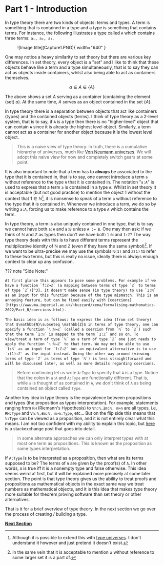 # Part 1 - Introduction
In type theory there are two kinds of objects: terms and types. A term is something that is contained in a type and a type is something that contains terms. For instance, the following illustrates a type called `A` which contains three terms: `a₁, a₂, a₃`.

<figure markdown>
  ![Image title](Capture1.PNG){ width="640" }
</figure>

One may notice a heavy similarity to set theory but there are various key differences. In set theory, every object is a "set" and I like to think that these objects behave like a term and a type simultaneously, that is to say they can act as objects inside containers, whilst also being able to act as containers themselves.

$$
a \in A \in \{A\}
$$

The above shows a set $A$ serving as a container (containing the element (set) $a$). At the same time, $A$ serves as an object contained in the set $\{A\}$.

In type theory there is a separation between objects that act like containers (types) and the contained objects (terms). I think of type theory as a 2-level system, that is to say, if `A` is a type then there is no "higher-level" object that can contain `A` since it is already the highest level object. Similarly, a term cannot act as a container for another object because it is the lowest level object.

> This is a naive view of type theory. In truth, there is a cumulative hierarchy of universes, much like [Von Neumann universes](https://en.wikipedia.org/wiki/Von_Neumann_universe). We will adopt this naive view for now and completely switch gears at some point.

It is also important to note that a term has to **always** be associated to the type that it is contained in, that is to say, one cannot introduce a term `a` without reference to the type `A` that it is contained in. The notation "`a:A`" is used to express that a term `a` is contained in a type `A`. Whilst in set theory it is acceptable (but not good practice) to mention the object $1$ without the context that $1\in \mathbb{N}$[^1], it is nonsense to speak of a term `a` without reference to the type that it is contained in. Whenever we introduce a term, we do so by writing `a:A`, forcing us to make reference to a type `A` which contains the term.

In type theory, a term is also uniquely contained in one type, that is to say we cannot have both `a:A` and `a:B` unless `A := B`. One may then ask: if we think of $\mathbb{N}$ and $\mathbb{Z}$ as types then don't we have both `1:ℕ` and `1:ℤ`? The way type theory deals with this is to have different terms represent the multiplicative identity of $\mathbb{N}$ and $\mathbb{Z}$ (even if they have the same symbol)[^2]. If we want to be ultra-precise we may use the symbols `ℕ(1)` and `ℤ(1)` to refer to these two terms, but this is really no issue, ideally there is always enough context to clear up any confusion.

??? note "Side Note:"

    At first glance this appears to pose some problems. For example if we have a function `f:ℤ→ℤ` (a mapping between terms of type `ℤ` to terms of type `ℤ`)[^3], it doesn't make sense (in type theory) to use `1:ℕ` as an input for this function because of the type mismatch. This is an annoying feature, but can be fixed easily with [coercions](https://www.ma.imperial.ac.uk/~buzzard/xena/formalising-mathematics-2022/Part_B/coercions.html). 

    The basic idea is as follows: to express the idea (from set theory) that $\mathbb{N}\subseteq \mathbb{Z}$ in terms of type theory, one can specify a function `ι:ℕ→ℤ` (called a coercion from `ℕ` to `ℤ`) such that the term `1:ℕ` is mapped to the term `1:ℤ` and so on. To view/treat a term of type `ℕ` as a term of type `ℤ` one just needs to apply the function `ι:ℕ→ℤ` to that term. We may not be able to use `1:ℕ` as an input for `f:ℤ→ℤ` but an equivalent alternative is to use `ι(1):ℤ` as the input instead. Going the other way around (viewing terms of type `ℤ` as terms of type `ℕ`) is less straightforward and will be discussed later, as well as more details regarding coercions.

> Before continuing let us write `A:Type` to specify that `A` is a type. Notice that the colon in `a:A` and `A:Type` are functionally different. That is, while `a` is thought of as contained in `A`, we don't think of `A` as being contained an object called `Type`. 

Another key idea in type theory is the equivalence between propositions and types (the proposition as types interpretation). For example, statements ranging from `RH` (Riemann's Hypothesis) to `∀n:ℕ,∃m:ℕ, m>n` are all types, i.e, `RH:Type` and `∀n:ℕ,∃m:ℕ, m>n:Type`, etc... But on the flip side this means that `ℕ:Type` can be viewed as a proposition, and it is not entirely clear what this means. I am not too confident with my ability to explain this topic, but [here](https://math.stackexchange.com/questions/3329956/how-can-types-represent-both-sets-and-propositions-in-lambda-calculus) is a stackexchange post that goes into detail.

> In some alternate approaches we can only interpret types with at most one term as propositions. This is known as the proposition as some types interpretation. 

If `A:Type` is to be interpreted as a proposition, then what are its terms supposed to be? The terms of `A` are given by the proof(s) of `A`. In other words, `A` is true iff it is a nonempty type and false otherwise. This idea seems weird at first, but it will be explained more precisely at some later section. The point is that type theory gives us the ability to treat proofs and propositions as mathematical objects in the exact same way we treat numbers as mathematical objects, and it is this idea that makes type theory more suitable for theorem proving software than set theory or other alternatives.



That is it for a brief overview of type theory. In the next section we go over the process of creating / building a type.

[**Next Section**](part2.md)

[^1]: Although it is possible to extend this with [type universes](https://ncatlab.org/nlab/show/type+universe). I don't understand it however and just pretend it doesn't exist.

[^2]: In the same vein that it is acceptable to mention $\varnothing$ without reference to some larger set it is a part of.

[^3]: Similar to how we use the same symbol $+$ to denote addition between elements of $\mathbb{R}$ and addition between elements of $\mathbb{R}^2$ even though they count as two different operators.

[^4]: Precisely what a function is in terms of type theory will be discussed later, but right now the details don't matter. We all know how a function is supposed to work and this is no different in type theory than it is in set theory.